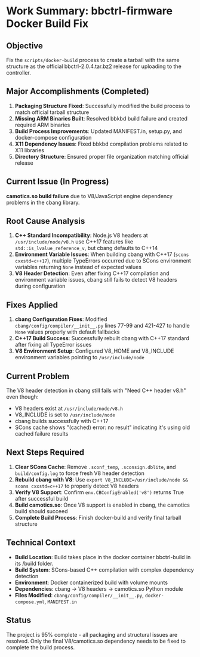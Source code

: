 # Work Summary: bbctrl-firmware Docker Build Fix

## **Objective**
Fix the `scripts/docker-build` process to create a tarball with the same structure as the official bbctrl-2.0.4.tar.bz2 release for uploading to the controller.

## **Major Accomplishments (Completed)**
1. **Packaging Structure Fixed**: Successfully modified the build process to match official tarball structure
2. **Missing ARM Binaries Built**: Resolved bbkbd build failure and created required ARM binaries
3. **Build Process Improvements**: Updated MANIFEST.in, setup.py, and docker-compose configuration
4. **X11 Dependency Issues**: Fixed bbkbd compilation problems related to X11 libraries
5. **Directory Structure**: Ensured proper file organization matching official release

## **Current Issue (In Progress)**
**camotics.so build failure** due to V8/JavaScript engine dependency problems in the cbang library.

## **Root Cause Analysis**
1. **C++ Standard Incompatibility**: Node.js V8 headers at `/usr/include/node/v8.h` use C++17 features like `std::is_lvalue_reference_v`, but cbang defaults to C++14
2. **Environment Variable Issues**: When building cbang with C++17 (`scons cxxstd=c++17`), multiple TypeErrors occurred due to SCons environment variables returning `None` instead of expected values
3. **V8 Header Detection**: Even after fixing C++17 compilation and environment variable issues, cbang still fails to detect V8 headers during configuration

## **Fixes Applied**
1. **cbang Configuration Fixes**: Modified `cbang/config/compiler/__init__.py` lines 77-99 and 421-427 to handle `None` values properly with default fallbacks
2. **C++17 Build Success**: Successfully rebuilt cbang with C++17 standard after fixing all TypeError issues
3. **V8 Environment Setup**: Configured V8_HOME and V8_INCLUDE environment variables pointing to `/usr/include/node`

## **Current Problem**
The V8 header detection in cbang still fails with "Need C++ header v8.h" even though:
- V8 headers exist at `/usr/include/node/v8.h`
- V8_INCLUDE is set to `/usr/include/node`
- cbang builds successfully with C++17
- SCons cache shows "(cached) error: no result" indicating it's using old cached failure results

## **Next Steps Required**
1. **Clear SCons Cache**: Remove `.sconf_temp`, `.sconsign.dblite`, and `build/config.log` to force fresh V8 header detection
2. **Rebuild cbang with V8**: Use `export V8_INCLUDE=/usr/include/node && scons cxxstd=c++17` to properly detect V8 headers
3. **Verify V8 Support**: Confirm `env.CBConfigEnabled('v8')` returns True after successful build
4. **Build camotics.so**: Once V8 support is enabled in cbang, the camotics build should succeed
5. **Complete Build Process**: Finish docker-build and verify final tarball structure

## **Technical Context**
- **Build Location**: Build takes place in the docker container bbctrl-build in its /build folder.
- **Build System**: SCons-based C++ compilation with complex dependency detection
- **Environment**: Docker containerized build with volume mounts
- **Dependencies**: cbang → V8 headers → camotics.so Python module
- **Files Modified**: `cbang/config/compiler/__init__.py`, `docker-compose.yml`, `MANIFEST.in`

## **Status**
The project is 95% complete - all packaging and structural issues are resolved. Only the final V8/camotics.so dependency needs to be fixed to complete the build process.